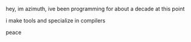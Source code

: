 hey, im azimuth, ive been programming for about a decade at this point

i make tools and specialize in compilers

peace
